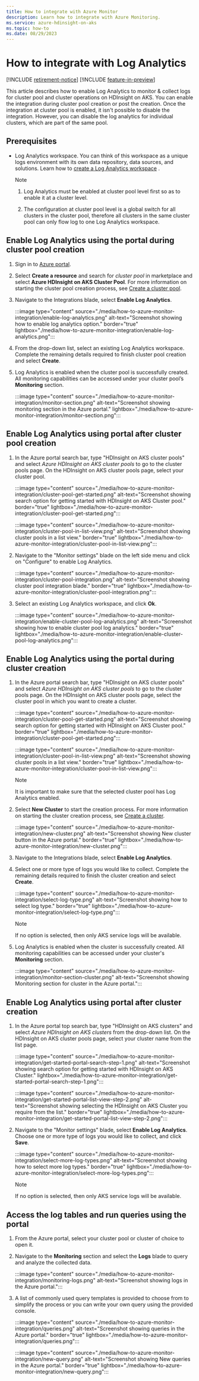 ```yaml
---
title: How to integrate with Azure Monitor
description: Learn how to integrate with Azure Monitoring.
ms.service: azure-hdinsight-on-aks
ms.topic: how-to
ms.date: 08/29/2023
---
```


# How to integrate with Log Analytics

[!INCLUDE [retirement-notice](includes/retirement-notice.md)]
[!INCLUDE [feature-in-preview](includes/feature-in-preview.md)]



This article describes how to enable Log Analytics to monitor & collect logs for cluster pool and cluster operations on HDInsight on AKS. You can enable the integration during cluster pool creation or post the creation.
Once the integration at cluster pool is enabled, it isn't possible to disable the integration. However, you can disable the log analytics for individual clusters, which are part of the same pool.

## Prerequisites

* Log Analytics workspace. You can think of this workspace as a unique logs environment with its own data repository, data sources, and solutions. Learn how to [create a Log Analytics workspace](/azure/azure-monitor/logs/quick-create-workspace?tabs=azure-portal) .

  > [!NOTE]
  > 1. Log Analytics must be enabled at cluster pool level first so as to enable it at a cluster level.
  > 
  > 2. The configuration at cluster pool level is a global switch for all clusters in the cluster pool, therefore all clusters in the same cluster pool can only flow log to one Log Analytics workspace.

## Enable Log Analytics using the portal during cluster pool creation

1. Sign in to [Azure portal](https://portal.azure.com).
  
1. Select **Create a resource** and search for *cluster pool* in marketplace and select **Azure HDInsight on AKS Cluster Pool**. For more information on starting the cluster pool creation process, see [Create a cluster pool](quickstart-create-cluster.md#create-a-cluster-pool).
  
1. Navigate to the Integrations blade, select **Enable Log Analytics**.

   :::image type="content" source="./media/how-to-azure-monitor-integration/enable-log-analytics.png" alt-text="Screenshot showing how to enable log analytics option." border="true" lightbox="./media/how-to-azure-monitor-integration/enable-log-analytics.png":::
    
1. From the drop-down list, select an existing Log Analytics workspace. Complete the remaining details required to finish cluster pool creation and select **Create**.
     
1. Log Analytics is enabled when the cluster pool is successfully created. All monitoring capabilities can be accessed under your cluster pool’s **Monitoring** section.
  
   :::image type="content" source="./media/how-to-azure-monitor-integration/monitor-section.png" alt-text="Screenshot showing monitoring section in the Azure portal." lightbox="./media/how-to-azure-monitor-integration/monitor-section.png":::

## Enable Log Analytics using portal after cluster pool creation

1. In the Azure portal search bar, type "HDInsight on AKS cluster pools" and select *Azure HDInsight on AKS cluster pools* to go to the cluster pools page. On the HDInsight on AKS cluster pools page, select your cluster pool.

   :::image type="content" source="./media/how-to-azure-monitor-integration/cluster-pool-get-started.png" alt-text="Screenshot showing search option for getting started with HDInsight on AKS Cluster pool." border="true" lightbox="./media/how-to-azure-monitor-integration/cluster-pool-get-started.png":::

   :::image type="content" source="./media/how-to-azure-monitor-integration/cluster-pool-in-list-view.png" alt-text="Screenshot showing cluster pools in a list view." border="true" lightbox="./media/how-to-azure-monitor-integration/cluster-pool-in-list-view.png":::

1. Navigate to the "Monitor settings" blade on the left side menu and click on "Configure" to enable Log Analytics.
  
   :::image type="content" source="./media/how-to-azure-monitor-integration/cluster-pool-integration.png" alt-text="Screenshot showing cluster pool integration blade." border="true" lightbox="./media/how-to-azure-monitor-integration/cluster-pool-integration.png":::

1.	Select an existing Log Analytics workspace, and click **Ok**.

  	:::image type="content" source="./media/how-to-azure-monitor-integration/enable-cluster-pool-log-analytics.png" alt-text="Screenshot showing how to enable cluster pool log analytics." border="true" lightbox="./media/how-to-azure-monitor-integration/enable-cluster-pool-log-analytics.png":::
  	
## Enable Log Analytics using the portal during cluster creation

1. In the Azure portal search bar, type "HDInsight on AKS cluster pools" and select *Azure HDInsight on AKS cluster pools* to go to the cluster pools page. On the HDInsight on AKS cluster pools page, select the cluster pool in which you want to create a cluster.
  
   :::image type="content" source="./media/how-to-azure-monitor-integration/cluster-pool-get-started.png" alt-text="Screenshot showing search option for getting started with HDInsight on AKS Cluster pool." border="true" lightbox="./media/how-to-azure-monitor-integration/cluster-pool-get-started.png":::

   :::image type="content" source="./media/how-to-azure-monitor-integration/cluster-pool-in-list-view.png" alt-text="Screenshot showing cluster pools in a list view." border="true" lightbox="./media/how-to-azure-monitor-integration/cluster-pool-in-list-view.png":::

   > [!NOTE]
   > It is important to make sure that the selected cluster pool has Log Analytics enabled.

1. Select **New Cluster** to start the creation process. For more information on starting the cluster creation process, see [Create a cluster](./quickstart-create-cluster.md).

    :::image type="content" source="./media/how-to-azure-monitor-integration/new-cluster.png" alt-text="Screenshot showing New cluster button in the Azure portal." border="true" lightbox="./media/how-to-azure-monitor-integration/new-cluster.png":::

1. Navigate to the Integrations blade, select **Enable Log Analytics**.

1. Select one or more type of logs you would like to collect. Complete the remaining details required to finish the cluster creation and select **Create**.

   :::image type="content" source="./media/how-to-azure-monitor-integration/select-log-type.png" alt-text="Screenshot showing how to select log type." border="true" lightbox="./media/how-to-azure-monitor-integration/select-log-type.png":::
   
   > [!NOTE]
   > If no option is selected, then only AKS service logs will be available.

2. Log Analytics is enabled when the cluster is successfully created. All monitoring capabilities can be accessed under your cluster's **Monitoring** section.
  
   :::image type="content" source="./media/how-to-azure-monitor-integration/monitor-section-cluster.png" alt-text="Screenshot showing Monitoring section for cluster in the Azure portal.":::	

## Enable Log Analytics using portal after cluster creation

1. In the Azure portal top search bar, type "HDInsight on AKS clusters" and select *Azure HDInsight on AKS clusters* from the drop-down list. On the HDInsight on AKS cluster pools page, select your cluster name from the list page.
   
   :::image type="content" source="./media/how-to-azure-monitor-integration/get-started-portal-search-step-1.png" alt-text="Screenshot showing search option for getting started with HDInsight on AKS Cluster." lightbox="./media/how-to-azure-monitor-integration/get-started-portal-search-step-1.png":::

   :::image type="content" source="./media/how-to-azure-monitor-integration/get-started-portal-list-view-step-2.png" alt-text="Screenshot showing selecting the HDInsight on AKS Cluster you require from the list." border="true" lightbox="./media/how-to-azure-monitor-integration/get-started-portal-list-view-step-2.png":::

1. Navigate to the "Monitor settings" blade, select **Enable Log Analytics**. Choose one or more type of logs you would like to collect, and click **Save**.
  
   :::image type="content" source="./media/how-to-azure-monitor-integration/select-more-log-types.png" alt-text="Screenshot showing how to select more log types." border="true" lightbox="./media/how-to-azure-monitor-integration/select-more-log-types.png":::
  
   > [!NOTE]
   > If no option is selected, then only AKS service logs will be available.

## Access the log tables and run queries using the portal 

1.	From the Azure portal, select your cluster pool or cluster of choice to open it.

1.	Navigate to the **Monitoring** section and select the **Logs** blade to query and analyze the collected data.

    :::image type="content" source="./media/how-to-azure-monitor-integration/monitoring-logs.png" alt-text="Screenshot showing logs in the Azure portal.":::

1.	A list of commonly used query templates is provided to choose from to simplify the process or you can write your own query using the provided console. 

    :::image type="content" source="./media/how-to-azure-monitor-integration/queries.png" alt-text="Screenshot showing queries in the Azure portal." border="true" lightbox="./media/how-to-azure-monitor-integration/queries.png":::

    :::image type="content" source="./media/how-to-azure-monitor-integration/new-query.png" alt-text="Screenshot showing New queries in the Azure portal." border="true" lightbox="./media/how-to-azure-monitor-integration/new-query.png":::
  	
